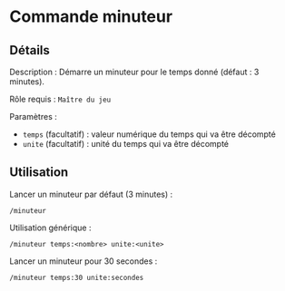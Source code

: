 # Commande minuteur

## Détails

<!-- --8<-- [start:details] -->
Description : Démarre un minuteur pour le temps donné (défaut : 3 minutes).

Rôle requis : `Maître du jeu`

Paramètres :

- `temps` (facultatif) : valeur numérique du temps qui va être décompté
- `unite` (facultatif) : unité du temps qui va être décompté
<!-- --8<-- [end:details] -->

## Utilisation

<!-- --8<-- [start:utilisation] -->
Lancer un minuteur par défaut (3 minutes) :

```text
/minuteur
```

Utilisation générique :

```text
/minuteur temps:<nombre> unite:<unite>
```

Lancer un minuteur pour 30 secondes :

```text
/minuteur temps:30 unite:secondes
```
<!-- --8<-- [end:utilisation] -->
